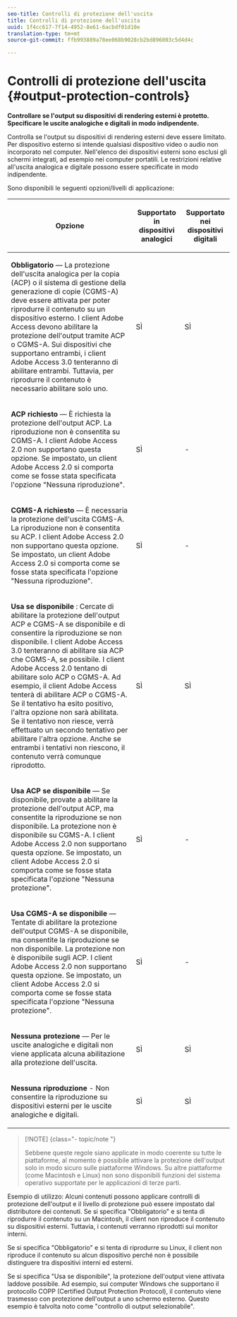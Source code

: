 ```yaml
---
seo-title: Controlli di protezione dell'uscita
title: Controlli di protezione dell'uscita
uuid: 1f4cc617-7f14-4952-8e61-6acbdf01d10e
translation-type: tm+mt
source-git-commit: ffb993889a78ee068b9028cb2bd896003c5d4d4c

---
```



# Controlli di protezione dell&#39;uscita {#output-protection-controls}

**Controllare se l&#39;output su dispositivi di rendering esterni è protetto. Specificare le uscite analogiche e digitali in modo indipendente.**

Controlla se l&#39;output su dispositivi di rendering esterni deve essere limitato. Per dispositivo esterno si intende qualsiasi dispositivo video o audio non incorporato nel computer. Nell&#39;elenco dei dispositivi esterni sono esclusi gli schermi integrati, ad esempio nei computer portatili. Le restrizioni relative all&#39;uscita analogica e digitale possono essere specificate in modo indipendente.

Sono disponibili le seguenti opzioni/livelli di applicazione:

<table frame="all" colsep="0" rowsep="1" id="adobetable_fvw_5fx_n4"> 
 <thead class="- topic/thead "> 
  <tr rowsep="1" class="- topic/row "> 
   <th colname="1" class="- topic/entry entry"> <p class="- topic/p ">Opzione </p> </th> 
   <th colname="2" class="- topic/entry entry"> <p class="- topic/p ">Supportato in dispositivi analogici </p> </th> 
   <th colname="3" class="- topic/entry entry"> <p class="- topic/p ">Supportato nei dispositivi digitali </p> </th> 
  </tr> 
 </thead>
 <tbody class="- topic/tbody "> 
  <tr rowsep="1" class="- topic/row "> 
   <td colname="1" class="- topic/entry "> <p class="- topic/p "><b class="+ topic/ph hi-d/b ">Obbligatorio</b> — La protezione dell'uscita analogica per la copia (ACP) o il sistema di gestione della generazione di copie (CGMS-A) deve essere attivata per poter riprodurre il contenuto su un dispositivo esterno. I client Adobe Access devono abilitare la protezione dell'output tramite ACP o CGMS-A. Sui dispositivi che supportano entrambi, i client Adobe Access 3.0 tenteranno di abilitare entrambi. Tuttavia, per riprodurre il contenuto è necessario abilitare solo uno. </p> </td> 
   <td colname="2" class="- topic/entry "> <p class="- topic/p ">SÌ </p> </td> 
   <td colname="3" class="- topic/entry "> <p class="- topic/p ">SÌ </p> </td> 
  </tr> 
  <tr rowsep="1" class="- topic/row "> 
   <td colname="1" class="- topic/entry "> <p class="- topic/p "><b class="+ topic/ph hi-d/b ">ACP richiesto</b> — È richiesta la protezione dell'output ACP. La riproduzione non è consentita su CGMS-A. I client Adobe Access 2.0 non supportano questa opzione. Se impostato, un client Adobe Access 2.0 si comporta come se fosse stata specificata l'opzione "Nessuna riproduzione". </p> </td> 
   <td colname="2" class="- topic/entry "> <p class="- topic/p ">SÌ </p> </td> 
   <td colname="3" class="- topic/entry "> <p class="- topic/p ">- </p> </td> 
  </tr> 
  <tr rowsep="1" class="- topic/row "> 
   <td colname="1" class="- topic/entry "> <p class="- topic/p "><b class="+ topic/ph hi-d/b ">CGMS-A richiesto</b> — È necessaria la protezione dell'uscita CGMS-A. La riproduzione non è consentita su ACP. I client Adobe Access 2.0 non supportano questa opzione. Se impostato, un client Adobe Access 2.0 si comporta come se fosse stata specificata l'opzione "Nessuna riproduzione". </p> </td> 
   <td colname="2" class="- topic/entry "> <p class="- topic/p ">SÌ </p> </td> 
   <td colname="3" class="- topic/entry "> <p class="- topic/p ">- </p> </td> 
  </tr> 
  <tr rowsep="1" class="- topic/row "> 
   <td colname="1" class="- topic/entry "> <p class="- topic/p "><b class="+ topic/ph hi-d/b ">Usa se disponibile</b> : Cercate di abilitare la protezione dell'output ACP e CGMS-A se disponibile e di consentire la riproduzione se non disponibile. I client Adobe Access 3.0 tenteranno di abilitare sia ACP che CGMS-A, se possibile. I client Adobe Access 2.0 tentano di abilitare solo ACP o CGMS-A. Ad esempio, il client Adobe Access tenterà di abilitare ACP o CGMS-A. Se il tentativo ha esito positivo, l'altra opzione non sarà abilitata. Se il tentativo non riesce, verrà effettuato un secondo tentativo per abilitare l'altra opzione. Anche se entrambi i tentativi non riescono, il contenuto verrà comunque riprodotto. </p> </td> 
   <td colname="2" class="- topic/entry "> <p class="- topic/p ">SÌ </p> </td> 
   <td colname="3" class="- topic/entry "> <p class="- topic/p ">SÌ </p> </td> 
  </tr> 
  <tr rowsep="1" class="- topic/row "> 
   <td colname="1" class="- topic/entry "> <p class="- topic/p "><b class="+ topic/ph hi-d/b ">Usa ACP se disponibile</b> — Se disponibile, provate a abilitare la protezione dell'output ACP, ma consentite la riproduzione se non disponibile. La protezione non è disponibile su CGMS-A. I client Adobe Access 2.0 non supportano questa opzione. Se impostato, un client Adobe Access 2.0 si comporta come se fosse stata specificata l'opzione "Nessuna protezione". </p> </td> 
   <td colname="2" class="- topic/entry "> <p class="- topic/p ">SÌ </p> </td> 
   <td colname="3" class="- topic/entry "> <p class="- topic/p ">- </p> </td> 
  </tr> 
  <tr rowsep="1" class="- topic/row "> 
   <td colname="1" class="- topic/entry "> <p class="- topic/p "><b class="+ topic/ph hi-d/b ">Usa CGMS-A se disponibile </b>— Tentate di abilitare la protezione dell'output CGMS-A se disponibile, ma consentite la riproduzione se non disponibile. La protezione non è disponibile sugli ACP. I client Adobe Access 2.0 non supportano questa opzione. Se impostato, un client Adobe Access 2.0 si comporta come se fosse stata specificata l'opzione "Nessuna protezione". </p> </td> 
   <td colname="2" class="- topic/entry "> <p class="- topic/p ">SÌ </p> </td> 
   <td colname="3" class="- topic/entry "> <p class="- topic/p ">- </p> </td> 
  </tr> 
  <tr rowsep="1" class="- topic/row "> 
   <td colname="1" class="- topic/entry "> <p class="- topic/p "><b class="+ topic/ph hi-d/b ">Nessuna protezione</b> — Per le uscite analogiche e digitali non viene applicata alcuna abilitazione alla protezione dell'uscita. </p> </td> 
   <td colname="2" class="- topic/entry "> <p class="- topic/p ">SÌ </p> </td> 
   <td colname="3" class="- topic/entry "> <p class="- topic/p ">SÌ </p> </td> 
  </tr> 
  <tr rowsep="0" class="- topic/row "> 
   <td colname="1" class="- topic/entry "> <p class="- topic/p "><b class="+ topic/ph hi-d/b ">Nessuna riproduzione</b> - Non consentire la riproduzione su dispositivi esterni per le uscite analogiche e digitali. </p> </td> 
   <td colname="2" class="- topic/entry "> <p class="- topic/p ">SÌ </p> </td> 
   <td colname="3" class="- topic/entry "> <p class="- topic/p ">SÌ </p> </td> 
  </tr> 
 </tbody> 
</table>

>[!NOTE] {class=&quot;- topic/note &quot;}
>
>Sebbene queste regole siano applicate in modo coerente su tutte le piattaforme, al momento è possibile attivare la protezione dell&#39;output solo in modo sicuro sulle piattaforme Windows. Su altre piattaforme (come Macintosh e Linux) non sono disponibili funzioni del sistema operativo supportate per le applicazioni di terze parti.

Esempio di utilizzo: Alcuni contenuti possono applicare controlli di protezione dell&#39;output e il livello di protezione può essere impostato dal distributore dei contenuti. Se si specifica &quot;Obbligatorio&quot; e si tenta di riprodurre il contenuto su un Macintosh, il client non riproduce il contenuto su dispositivi esterni. Tuttavia, i contenuti verranno riprodotti sui monitor interni.

Se si specifica &quot;Obbligatorio&quot; e si tenta di riprodurre su Linux, il client non riproduce il contenuto su alcun dispositivo perché non è possibile distinguere tra dispositivi interni ed esterni.

Se si specifica &quot;Usa se disponibile&quot;, la protezione dell&#39;output viene attivata laddove possibile. Ad esempio, sui computer Windows che supportano il protocollo COPP (Certified Output Protection Protocol), il contenuto viene trasmesso con protezione dell&#39;output a uno schermo esterno. Questo esempio è talvolta noto come &quot;controllo di output selezionabile&quot;.
